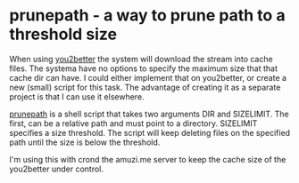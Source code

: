 

# prunepath - a way to prune path to a threshold size

When using [you2better](https://github.com/dmelo/you2better) the system will
download the stream into cache files. The systema have no options to specify
the maximum size that that cache dir can have. I could either implement that
on you2better, or create a new (small) script for this task. The advantage of
creating it as a separate project is that I can use it elsewhere.

[prunepath](https://github.com/dmelo/prunepath) is a shell script that takes two
arguments DIR and SIZELIMIT. The first, can be a relative path and must point to
a directory. SIZELIMIT specifies a size threshold. The script will keep deleting
files on the specified path until the size is below the threshold.

I'm using this with crond the amuzi.me server to keep the cache size of the
you2better under control.
